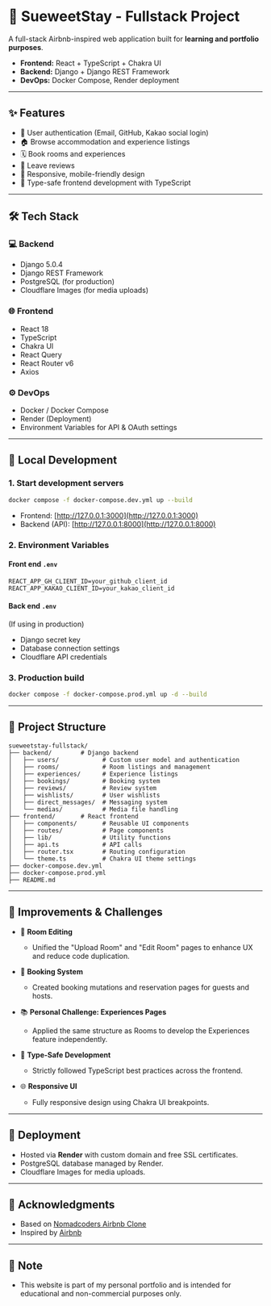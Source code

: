 # 💌 SueweetStay - Fullstack Project

A full-stack Airbnb-inspired web application built for **learning and portfolio purposes**.

- **Frontend:** React + TypeScript + Chakra UI
- **Backend:** Django + Django REST Framework
- **DevOps:** Docker Compose, Render deployment

---

## ✨ Features

- 🔐 User authentication (Email, GitHub, Kakao social login)
- 🏠 Browse accommodation and experience listings
- 🗓 Book rooms and experiences
- 📝 Leave reviews
- 📱 Responsive, mobile-friendly design
- 🔢 Type-safe frontend development with TypeScript

---

## 🛠️ Tech Stack

### 💻 Backend

- Django 5.0.4
- Django REST Framework
- PostgreSQL (for production)
- Cloudflare Images (for media uploads)

### 🌐 Frontend

- React 18
- TypeScript
- Chakra UI
- React Query
- React Router v6
- Axios

### ⚙️ DevOps

- Docker / Docker Compose
- Render (Deployment)
- Environment Variables for API & OAuth settings

---

## 🛫 Local Development

### 1. Start development servers

```bash
docker compose -f docker-compose.dev.yml up --build
```

- Frontend: [http://127.0.0.1:3000](http://127.0.0.1:3000)
- Backend (API): [http://127.0.0.1:8000](http://127.0.0.1:8000)

### 2. Environment Variables

#### Front end `.env`

```
REACT_APP_GH_CLIENT_ID=your_github_client_id
REACT_APP_KAKAO_CLIENT_ID=your_kakao_client_id
```

#### Back end `.env`

(If using in production)

- Django secret key
- Database connection settings
- Cloudflare API credentials

### 3. Production build

```bash
docker compose -f docker-compose.prod.yml up -d --build
```

---

## 📂 Project Structure

```
sueweetstay-fullstack/
├── backend/        # Django backend
│   ├── users/            # Custom user model and authentication
│   ├── rooms/            # Room listings and management
│   ├── experiences/      # Experience listings
│   ├── bookings/         # Booking system
│   ├── reviews/          # Review system
│   ├── wishlists/        # User wishlists
│   ├── direct_messages/  # Messaging system
│   └── medias/           # Media file handling
├── frontend/       # React frontend
│   ├── components/       # Reusable UI components
│   ├── routes/           # Page components
│   ├── lib/              # Utility functions
│   ├── api.ts            # API calls
│   ├── router.tsx        # Routing configuration
│   └── theme.ts          # Chakra UI theme settings
├── docker-compose.dev.yml
├── docker-compose.prod.yml
├── README.md
```

---

## 🚀 Improvements & Challenges

- 📝 **Room Editing**

  - Unified the "Upload Room" and "Edit Room" pages to enhance UX and reduce code duplication.

- 🌄 **Booking System**

  - Created booking mutations and reservation pages for guests and hosts.

- 📚 **Personal Challenge: Experiences Pages**

  - Applied the same structure as Rooms to develop the Experiences feature independently.

- 🔢 **Type-Safe Development**

  - Strictly followed TypeScript best practices across the frontend.

- 🌐 **Responsive UI**
  - Fully responsive design using Chakra UI breakpoints.

---

## 🚧 Deployment

- Hosted via **Render** with custom domain and free SSL certificates.
- PostgreSQL database managed by Render.
- Cloudflare Images for media uploads.

---

## 🙏 Acknowledgments

- Based on [Nomadcoders Airbnb Clone](https://nomadcoders.co/airbnb-clone/lectures/3926)
- Inspired by [Airbnb](https://www.airbnb.com)

---

## 💖 Note

- This website is part of my personal portfolio and is intended for educational and non-commercial purposes only.
